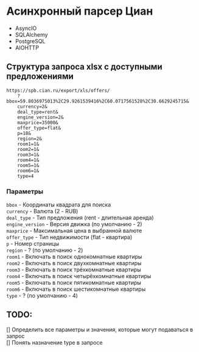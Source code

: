 # Асинхронный парсер Циан

- AsyncIO
- SQLAlchemy
- PostgreSQL
- AIOHTTP

## Структура запроса xlsx с доступными предложениями
```
https://spb.cian.ru/export/xls/offers/
    ?bbox=59.8036975013%2C29.9261539416%2C60.0717561528%2C30.6629245715&
    currency=2&
    deal_type=rent&
    engine_version=2&
    maxprice=35000&
    offer_type=flat&
    p=18&
    region=2&
    room1=1&
    room2=1&
    room3=1&
    room4=1&
    room5=1&
    room6=1&
    type=4
```
### Параметры
```bbox``` - Координаты квадрата для поиска \
```currency``` - Валюта (2 - RUB) \
```deal_type``` - Тип предложения (rent - длительная аренда) \
```engine_version``` - Версия движка (по умолчанию - 2) \
```maxprice``` - Максимальная цена в выбранной валюте \
```offer_type``` - Тип недвижимости (flat - квартира) \
```p``` - Номер страницы \
```region``` - ? (по умолчанию - 2) \
```room1``` - Включать в поиск однокомнатные квартиры \
```room2``` - Включать в поиск двухкомнатные квартиры \
```room3``` - Включать в поиск трёхкомнатные квартиры \
```room4``` - Включать в поиск четырёхкомнатные квартиры \
```room5``` - Включать в поиск пятикомнатные квартиры \
```room6``` - Включать в поиск шестикомнатные квартиры \
```type``` - ? (по умолчанию - 4) 

## TODO:

[] Определить все параметры и значения, которые могут подаваться в запрос \
[] Понять назначение type в запросе
